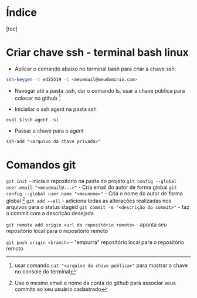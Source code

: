 # Índice

[toc]

# Criar chave ssh - terminal bash linux

- Aplicar o comando abaixo no terminal bash para criar a chave ssh:

```bash
ssh-keygen -t ed25519 -C <meuemail@meudominio.com>
```

- Navegar até a pasta .ssh, dar o comando ls, usar a chave publica para colocar no github [^dica 1]

- Inicialiar o ssh agent na pasta ssh

`eval $(ssh-agent -s)`

- Passar a chave para o agent

`ssh-add "<arquivo da chave privada>"`



# Comandos git

`git init` - inicia o repositorio na pasta do projeto
`git config --global user.email "<meuemail@...>"` - Cria email do autor de forma global
`git config --global user.name "<meunome>"` - Cria o nome do autor de forma global [^dica 2]
`git add --all` - adiciona todas as alterações realizadas nos arquivos para o status staged
`git commit -m "<descrição do commit>"` - faz o commit com a descrição desejada

`git remote add origin <url do repositório remoto>` - aponta seu repositório local para o repositório remoto

`git push origin <branch>` - "empurra" repositório local para o repositório remoto







[^dica 1]: usar comando `cat "<arquivo da chave publica>"` para mostrar a chave no console do terminal
[^dica 2]: Use o mesmo email e nome da conta do github para associar seus commits ao seu usuário cadastrado 
